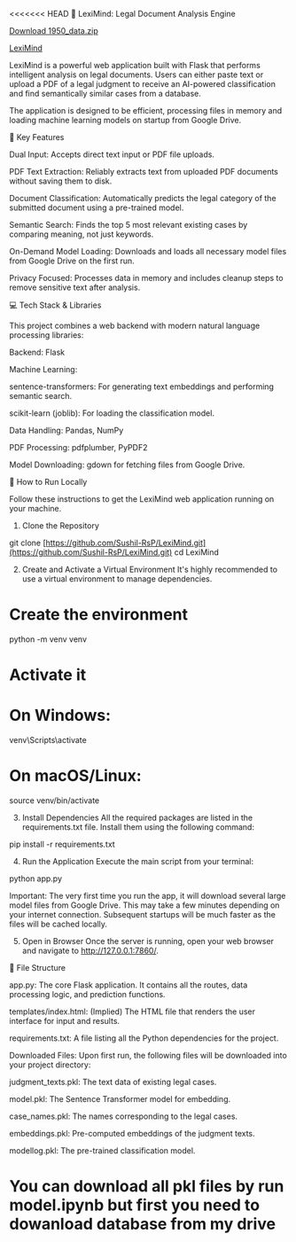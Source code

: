 <<<<<<< HEAD
🧠 LexiMind: Legal Document Analysis Engine

[Download 1950_data.zip](https://drive.google.com/file/d/1srTT31jDVDEEqya8iFTNAB67MVS7DZz-/view?usp=sharing)

[LexiMind](https://huggingface.co/spaces/Sushil-RsP/LexiMind)

LexiMind is a powerful web application built with Flask that performs intelligent analysis on legal documents. Users can either paste text or upload a PDF of a legal judgment to receive an AI-powered classification and find semantically similar cases from a database.

The application is designed to be efficient, processing files in memory and loading machine learning models on startup from Google Drive.

🌟 Key Features

Dual Input: Accepts direct text input or PDF file uploads.

PDF Text Extraction: Reliably extracts text from uploaded PDF documents without saving them to disk.

Document Classification: Automatically predicts the legal category of the submitted document using a pre-trained model.

Semantic Search: Finds the top 5 most relevant existing cases by comparing meaning, not just keywords.

On-Demand Model Loading: Downloads and loads all necessary model files from Google Drive on the first run.

Privacy Focused: Processes data in memory and includes cleanup steps to remove sensitive text after analysis.

💻 Tech Stack & Libraries

This project combines a web backend with modern natural language processing libraries:

Backend: Flask

Machine Learning:

sentence-transformers: For generating text embeddings and performing semantic search.

scikit-learn (joblib): For loading the classification model.

Data Handling: Pandas, NumPy

PDF Processing: pdfplumber, PyPDF2

Model Downloading: gdown for fetching files from Google Drive.

🚀 How to Run Locally

Follow these instructions to get the LexiMind web application running on your machine.

1. Clone the Repository

git clone [https://github.com/Sushil-RsP/LexiMind.git](https://github.com/Sushil-RsP/LexiMind.git)
cd LexiMind


2. Create and Activate a Virtual Environment
It's highly recommended to use a virtual environment to manage dependencies.

# Create the environment
python -m venv venv

# Activate it
# On Windows:
venv\Scripts\activate
# On macOS/Linux:
source venv/bin/activate


3. Install Dependencies
All the required packages are listed in the requirements.txt file. Install them using the following command:

pip install -r requirements.txt


4. Run the Application
Execute the main script from your terminal:

python app.py


Important: The very first time you run the app, it will download several large model files from Google Drive. This may take a few minutes depending on your internet connection. Subsequent startups will be much faster as the files will be cached locally.

5. Open in Browser
Once the server is running, open your web browser and navigate to http://127.0.0.1:7860/.

📁 File Structure

app.py: The core Flask application. It contains all the routes, data processing logic, and prediction functions.

templates/index.html: (Implied) The HTML file that renders the user interface for input and results.

requirements.txt: A file listing all the Python dependencies for the project.

Downloaded Files: Upon first run, the following files will be downloaded into your project directory:

judgment_texts.pkl: The text data of existing legal cases.

model.pkl: The Sentence Transformer model for embedding.

case_names.pkl: The names corresponding to the legal cases.

embeddings.pkl: Pre-computed embeddings of the judgment texts.

modellog.pkl: The pre-trained classification model.

# You can download all pkl files by run model.ipynb but first you need to dowanload database from my drive

